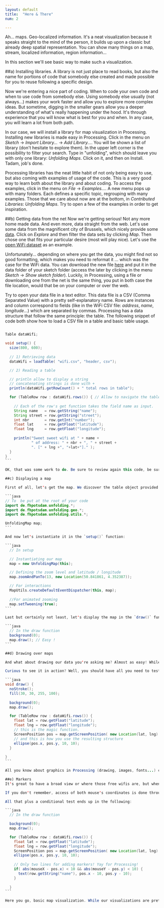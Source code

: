 ```yaml
---
layout: default
title:  "Here & There"
num: 2

---
```


Ah... maps. Geo-localized information. It's a neat visualization because it speaks straight to the mind of the person, it builds up upon a classic but already deep spatial representation. You can show many things on a map, stream, localized information, region information...

In this section we'll see basic way to make such a visualization.

##a) Installing libraries.
A library is not just place to read books, but also the name for portions of code that somebody else created and made possible for you to reuse following a specific design.

Now we're entering a nice part of coding. When to code your own code and when to use code from somebody else. Using somebody else usually (not always...) makes your work faster and allow you to explore more complex ideas. But sometime, digging in the smaller gears allow you a deeper understanding of what's really happening under the hood. It's through experience that you will know what is best for you and when. In any case, you will learn a lot from both path.

In our case, we will install a library for map visualization in Processing. Installing new libraries is made easy in Processing. Click in the menu on *Sketch* -> *Import Library...* -> *Add Library...*. You will be shown a list of library (don't hesitate to explore them). In the upper left corner is the possibility to filter your search. Type in "unfolding", which should leave you with only one library: *Unfolding Maps*. Click  on it, and then on Install. Tadam, job's done.

Processing libraries has the neat little habit of not only being easy to use, but also coming with examples of usage of the code. This is a very good way to learn both about the library and about coding. To access the examples, click in the menu on *File* -> *Examples...*. A new menu pops up with many folders. Each defines a specific topic, regrouping with many examples. Those that we care about now are at the bottom, in *Contributed Libraries*: *Unfolding Maps*. Try to open a few of the examples in order to get inspiration.

##b) Getting data from the net
Now we're getting serious! Not any more home made data. And even more, data straight from the web. Let's use some data from the magnificent city of Brussels, which nicely provide some [data](http://opendata.brussels.be/page/home/?flg=en). Click on *Explore* and then filter the data sets by  clicking *Map*. Then chose one that fits your particular desire (most will play nice). Let's use the [open WiFi dataset](http://opendata.brussels.be/explore/dataset/wifi0/?tab=metas) as an example.

Unfortunately... depending on where you get the data, you might find not so good formatting, which makes you need to reformat it ... which was the case for the WiFi data. You can download the new file [here](./assets/wifi.csv) and put it in the data folder of your sketch folder (access the later by clicking in the menu *Sketch* -> *Show sketch folder*). Luckily, in Processing, using a file or downloading one from the net is the same thing, you put in both case the file location, would that be on your computer or over the web. 
  
Try to open your data file in a text editor. This data file is a CSV (Comma Separated Value) with a pretty self-explanatory name. Rows are instances and column correspond to fields (like in the WiFi CSV file: *address*, *name*, *longitude*...) which are separated by commas. Processing has a data structure that follow the same principle: the table. The following snippet of code both show how to load a CSV file in a table and basic table usage.

````java

Table dataWifi;

void setup() {
  size(800, 600);
  
  // 1) Retrieving data
  dataWifi = loadTable( "wifi.csv", "header, csv");

  // 2) Reading a table

  // println allow to display a string
  // concatenating strings is done with +
  println(dataWifi.getRowCount() + " total rows in table"); 

  for (TableRow row : dataWifi.rows()) { // Allow to navigate the table
  
    // Each of the row's get function takes the field name as input.
    String name   = row.getString("name");
    String street = row.getString("street");
    int nbr       = row.getInt("number");
    float lat     = row.getFloat("latitude");
    float lng     = row.getFloat("longitude");
    
    println("Sweet sweet wifi at " + name +
            " of address: " + nbr + ", " + street +
            ". [" + lng +", "+lat+"]." );
  }  
}
```

OK, that was some work to do. Be sure to review again this code, be sure you understand each line because we will build upon it. Now that we have the data, let's get our canvas ready for it.

##c) Displaying a map

First of all, let's get the map. We discover the table object provided by Processing, now let's discover the UnfoldingMap object. First of all, let's import the library and create an instance of UnfoldingMap.

```java
// To  be put at the root of your code
import de.fhpotsdam.unfolding.*;
import de.fhpotsdam.unfolding.geo.*;
import de.fhpotsdam.unfolding.utils.*;

UnfoldingMap map;
```

And now let's instantiate it in the `setup()` function:

```java
  // In setup

  // Instantiating our map
  map = new UnfoldingMap(this);

  // Defining the zoom level and latitude / longitude
  map.zoomAndPanTo(13, new Location(50.841861, 4.352387));

  // For interactions
  MapUtils.createDefaultEventDispatcher(this, map);
  
  //For animated zooming
  map.setTweening(true);
```

Last but certainly not least, let's display the map in the `draw()` function:

```java
  // In the draw function
  background(0);  
  map.draw(); // Easy !
```

##d) Drawing over maps

And what about drawing our data you're asking me? Almost as easy! While this library is nice for zooming and navigating, what it's really great for is the fact that it talks nicely between screen position and longitude / latitude with its *map.getScreenPosition* function. You feed it with a location (longitude, latitude) and it will return a screen position (x,y).

Curious to see it in action? Well, you should have all you need to test it out by yourself. If you don't know what to try it on, below is an example:

```java
void draw() {
  noStroke();
  fill(30, 30, 255, 100);
  
  background(0);  
  map.draw();

  for (TableRow row : dataWifi.rows()) {
    float lat = row.getFloat("latitude");
    float lng = row.getFloat("longitude");
    // this is the magic function.
    ScreenPosition pos = map.getScreenPosition( new Location(lat, lng) );
    // and this is how you use the resulting structure
    ellipse(pos.x, pos.y, 10, 10);
  } 
  
}
```

All you know about graphics in Processing (drawing, images, fonts...) can be used to display any kind of data over a map. Step back a little and try to imagine what you could do with data from the previous section. You can explore too other data set from the online data bank.

##e) Markers
It's great to have a broad view or where those free wifis are, but when close to one, it'll be even better to actually know the name of the place. Let's display them when hovering about the locations. For that, we'll just need to test if the position of the mouse is close enough to the center of the ellipses.

If you don't remember, access of both mouse's coordinates is done through `mouseX` and `mouseY`. And if you've never displayed any text, it goes through the `text(String, posX, posY)` function, which display a string, at the indicated position. Last, a bit of math for those who wanted (and for the others too...). Did you ever wonder what the *absolute value* (symbol: `abs( val )` ) function does? Surely an amazing feat with such a grandiose name. Well guess, again, it is just the value without caring of the sign ( `abs(3)` -> `3`, `abs(-10.3)` -> `10.3`, ...). Not so grandiose but pretty useful.

All that plus a conditional test ends up in the following:

```java
  // In the draw function

  background(0);  
  map.draw();

  for (TableRow row : dataWifi.rows()) {
    float lat = row.getFloat("latitude");
    float lng = row.getFloat("longitude");
    ScreenPosition pos = map.getScreenPosition( new Location(lat, lng) );
    ellipse(pos.x, pos.y, 10, 10);
    
    // Only two lines for adding markers! Yay for Processing!
    if( abs(mouseX - pos.x) < 10 && abs(mouseY - pos.y) < 10) {
      text(row.getString("name"), pos.x - 10, pos.y - 10); 
    }
    
  } 
```

Here you go, basic map visualization. While our visualizations are pretty basic, you can push them forward quite easily. You might want to study the comic book rout [data set](https://bruxellesdata.opendatasoft.com/explore/dataset/comic-book-route/?tab=metas&location=17,50.84773,4.31135). Many façade are painted with comic books figure in Brussels. Why not find the shortest path with most? Why not generating routes over random positions? Not only can you display a set of data, but you can also filter it to only select the one you want an make an emphasis on it.
